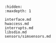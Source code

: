<!-- devices -->

```{include} devices.md
```

```{toctree}
:hidden:
:maxdepth: 1

interface.md
hwaccess.md
interrupts.md
libsdio.md
sensors/simsensors.md
```
